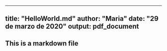---
title: "HelloWorld.md"
author: "Maria"
date: "29 de marzo de 2020"
output: pdf_document
--

## This is a markdown file